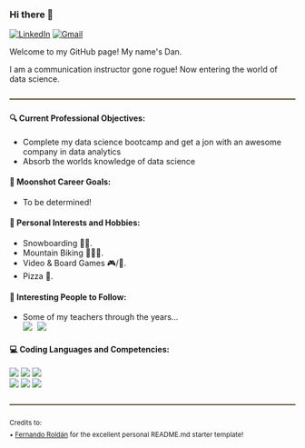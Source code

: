 ### Hi there 👋
[![LinkedIn](https://img.shields.io/badge/LinkedIn-0077B5?style=for-the-badge&logo=linkedin&logoColor=white)](https://www.linkedin.com/in/danmillerdev/)
[![Gmail](https://img.shields.io/badge/Gmail-D14836?style=for-the-badge&logo=gmail&logoColor=white)](mailto:dmm4613@gmail.com)

Welcome to my GitHub page! My name's Dan.

I am a communication instructor gone rogue! Now entering the world of data science. 

![-----------------------------------------------------](https://github.com/dmm4613/dmm4613/blob/main/LineBreak_Copper.png)

#### 🔍 Current Professional Objectives:
- Complete my data science bootcamp and get a jon with an awesome company in data analytics
- Absorb the worlds knowledge of data science

#### 🚀 Moonshot Career Goals:
<p>
<!--   <img align="right" style="padding:5px" alt="proper alt tag for future image" src="https://github.com/dmm4613/dmm4613/blob/main/super-cool-image-gif" width="50%" height="auto" /> -->
  <ul>
    <li>To be determined!</li>
  </ul>
</p>

#### 🥊 Personal Interests and Hobbies:
- Snowboarding 🏂🏻.
- Mountain Biking 🚵🏻‍♂️.
- Video & Board Games 🎮/🎲.
- Pizza 🍕.

#### 🌟 Interesting People to Follow:
<p>
<!--   <img width="50%" height="auto" align="right" style="padding:5px" src="https://github-readme-stats.vercel.app/api?username=djprofessorkash&show_icons=true&hide_border=true&title_color=fff&icon_color=79ff97&text_color=9f9f9f&bg_color=151515" /> -->
  <ul>
    <li>Some of my teachers through the years...</li>
    <a href="https://github.com/djprofessorkash"><img height="25%" width="auto" style="padding-right:5px" src="https://custom-icon-badges.demolab.com/badge/Aakash%20Sudhakar-cc7000.svg?logo=star"></a>
    <a href="https://github.com/cndreisbach"><img height="25%" width="auto" style="padding-right:5px" src="https://custom-icon-badges.demolab.com/badge/Clinton%20Dreisbach-cc7000.svg?logo=star"></a>
<!--     <li>...and some of my friends, peers, and allies...</li>
    <a href="https://github.com/benjipollock"><img height="25%" width="auto" style="padding-right:5px" src="https://custom-icon-badges.demolab.com/badge/Benji%20Pollock-150458.svg?logo=mortar-board"></a>
    <a href="https://github.com/uch1"><img height="25%" width="auto" style="padding-right:5px" src="https://custom-icon-badges.demolab.com/badge/Uchenna%20Aguocha-150458.svg?logo=mortar-board"></a>
    <br /> -->
  </ul>
</p>

#### 💻 Coding Languages and Competencies:
<p>
<!--   <img width="35%" height="auto" align="right" style="padding:5px" src="https://github-readme-stats.vercel.app/api/top-langs/?username=djprofessorkash&layout=compact&hide_border=true&title_color=fff&icon_color=79ff97&text_color=9f9f9f&bg_color=151515" /> -->
  <code><img width="10%" src="https://www.vectorlogo.zone/logos/javascript/javascript-ar21.svg"></code>         <!-- JavaScript -->
  <code><img width="10%" src="https://www.vectorlogo.zone/logos/djangoproject/djangoproject-ar21.svg"></code>   <!-- Django -->
  <code><img width="10%" src="https://www.vectorlogo.zone/logos/python/python-ar21.svg"></code>                 <!-- Python -->
    <br />
  <code><img width="10%" src="https://www.vectorlogo.zone/logos/jupyter/jupyter-ar21.svg"></code>               <!-- Jupyter -->
  <code><img width="10%" src="https://www.vectorlogo.zone/logos/git-scm/git-scm-ar21.svg"></code>               <!-- Git -->  
  <code><img width="10%" src="https://www.vectorlogo.zone/logos/docker/docker-ar21.svg"></code>                 <!-- Docker -->
</p>

![-----------------------------------------------------](https://github.com/dmm4613/dmm4613/blob/main/LineBreak_Copper.png)

<sub>Credits to: <br/> • [Fernando Roldán](https://github.com/FernandoRoldan93) for the excellent personal README.md starter template!
<!--
**dmm4613/dmm4613** is a ✨ _special_ ✨ repository because its `README.md` (this file) appears on your GitHub profile.

Here are some ideas to get you started:

- 🔭 I’m currently working on ...
- 🌱 I’m currently learning ...
- 👯 I’m looking to collaborate on ...
- 🤔 I’m looking for help with ...
- 💬 Ask me about ...
- 📫 How to reach me: ...
- 😄 Pronouns: ...
- ⚡ Fun fact: ...
-->
